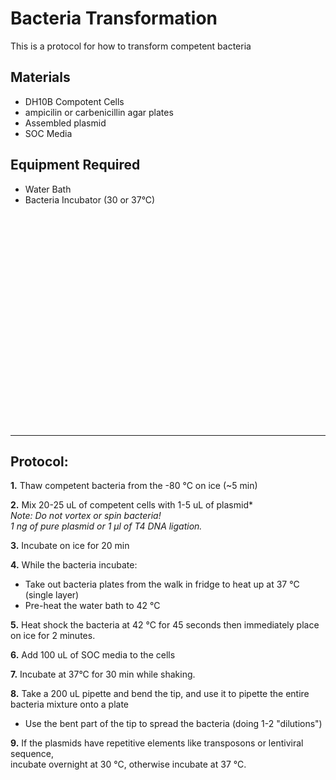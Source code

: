 Bacteria Transformation
================================================================================
This is a protocol for how to transform competent bacteria 

Materials
--------------------------------------------------------------------------------
  * DH10B Compotent Cells
  * ampicilin or carbenicillin agar plates
  * Assembled plasmid
  * SOC Media


Equipment Required
--------------------------------------------------------------------------------
  * Water Bath
  * Bacteria Incubator (30 or 37°C) 


<br/><br/><br/><br/><br/><br/><br/><br/><br/><br/>
<br/><br/><br/><br/><br/><br/><br/><br/><br/><br/>


___
Protocol:
--------------------------------------------------------------------------------

**1.** Thaw competent bacteria from the -80 °C on ice (~5 min)
 
**2.**  Mix 20-25 uL of competent cells with 1-5 uL of plasmid* <br/>
_Note: Do not vortex or spin bacteria!_ <br/> _1 ng of pure plasmid or 1 µl of T4 DNA ligation._


**3.** Incubate on ice for 20 min
   
	
**4.** While the bacteria incubate:
 * Take out bacteria plates from the walk in fridge to heat up at 37 °C (single layer)
 * Pre-heat the water bath to 42 °C  

**5.** Heat shock the bacteria at 42 °C for 45 seconds then immediately place on ice for 2 minutes. 

**6.** Add 100 uL of SOC media to the cells
   
**7.** Incubate at 37°C for 30 min while shaking.
   
**8.** Take a 200 uL pipette and bend the tip, and use it to pipette the entire bacteria mixture onto a plate
   * Use the bent part of the tip to spread the bacteria (doing 1-2 "dilutions")
     
**9.** If the plasmids have repetitive elements like transposons or lentiviral sequence, <br/>
incubate overnight at 30 °C, otherwise incubate at 37 °C.

